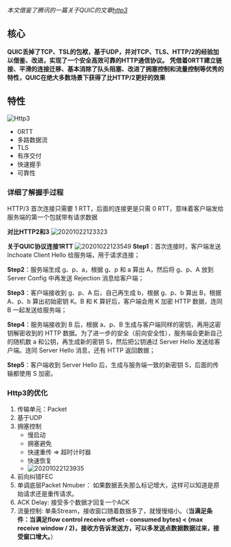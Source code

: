 *本文借鉴了腾讯的一篇关于QUIC的文章[http3](https://mp.weixin.qq.com/s/iF0wbV5o7HVjGG_Cb-RcOg)*
## 核心
**QUIC丢掉了TCP、TSL的包袱，基于UDP，并对TCP、TLS、HTTP/2的经验加以借鉴、改进，实现了一个安全高效可靠的HTTP通信协议。**
**凭借着0RTT建立链接、平滑的连接迁移、基本消除了队头阻塞、改进了拥塞控制和流量控制等优秀的特性，QUIC在绝大多数场景下获得了比HTTP/2更好的效果**

## 特性
![Http3](https://hzy-1301560453.cos.ap-shanghai.myqcloud.com/2020/pictures/20201022123111.png)
- 0RTT
- 多路数据流
- TLS
- 有序交付
- 快速握手
- 可靠性

### 详细了解握手过程
HTTP/3 首次连接只需要 1 RTT，后面的连接更是只需 0 RTT，意味着客户端发给服务端的第一个包就带有请求数据

**对比HTTP2和3**
![20201022123323](https://hzy-1301560453.cos.ap-shanghai.myqcloud.com/2020/pictures/20201022123323.png)

**关于QUIC协议连接1RTT**
![20201022123549](https://hzy-1301560453.cos.ap-shanghai.myqcloud.com/2020/pictures/20201022123549.png)
**Step1**：首次连接时，客户端发送 Inchoate Client Hello 给服务端，用于请求连接；

**Step2**：服务端生成 g、p、a，根据 g、p 和 a 算出 A，然后将 g、p、A 放到 Server Config 中再发送 Rejection 消息给客户端；

**Step3**：客户端接收到 g、p、A 后，自己再生成 b，根据 g、p、b 算出 B，根据 A、p、b 算出初始密钥 K。B 和 K 算好后，客户端会用 K 加密 HTTP 数据，连同 B 一起发送给服务端；

**Step4**：服务端接收到 B 后，根据 a、p、B 生成与客户端同样的密钥，再用这密钥解密收到的 HTTP 数据。为了进一步的安全（前向安全性），服务端会更新自己的随机数 a 和公钥，再生成新的密钥 S，然后把公钥通过 Server Hello 发送给客户端。连同 Server Hello 消息，还有 HTTP 返回数据；

**Step5**：客户端收到 Server Hello 后，生成与服务端一致的新密钥 S，后面的传输都使用 S 加密。

### Http3的优化
1. 传输单元：Packet
2. 基于UDP
3. 拥塞控制
     - 慢启动
     - 拥塞避免
     - 快速重传 => 超时计时器
     - 快速恢复
   - ![20201022123935](https://hzy-1301560453.cos.ap-shanghai.myqcloud.com/2020/pictures/20201022123935.png)
4. 前向纠错FEC
5. 单调底层Packet Nmuber： 如果数据丢失那么标记增大，这样可以知道是原始请求还是重传请求。
6. ACK Delay: 接受多个数据才回复一个ACK
7. 流量控制: 单条Stream，接收窗口随着数据多了，就慢慢缩小。（**当满足条件：当满足flow control receive offset - consumed bytes) < (max receive window / 2)，接收方告诉发送方，可以多发送点数据数据过来，接受窗口增大。**）
